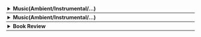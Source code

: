 

<div style="border-bottom: 0.5px solid; padding: 3px;"><details><summary><b>Music(Ambient/Instrumental/...)</b>
</summary><span id="music" style="font-size: 90%; display:block" class="note"></span>
<script src="_js/music.js"></script>
</details></div>

<div style="border-bottom: 0.5px solid; padding: 3px;"><details><summary><b>Music(Ambient/Instrumental/...)</b>
</summary><span style="font-size: 90%">
<span id="music" style="display:block" class="note"></span>
<script src="_js/music.js"></script>
</span></details></div>

<div style="border-bottom: 0.5px solid; padding: 3px;"><details><summary><b>Book Review</b>
</summary><span style="font-size: 90%">
<span id="review" style="display:block" class="note"></span>
<script src="_js/review.js"></script>
</span></details></div>

